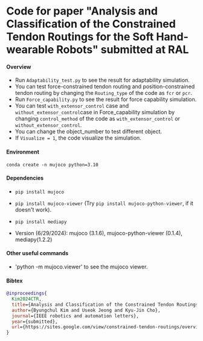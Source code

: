 # Code for paper "Analysis and Classification of the Constrained Tendon Routings for the Soft Hand-wearable Robots" submitted at RAL
#### Overview
- Run ``Adaptability_test.py`` to see the result for adaptability simulation.
- You can test force-constrained tendon routing and position-constrained tendon routing by changing the ``Routing_type`` of the code as ``fcr`` or ``pcr``. 
- Run ``Force_capability.py`` to see the result for force capability simulation.
- You can test ``with_extensor_control`` case and ``without_extensor_control``case in Force_capability simulation by changing ``control_method`` of the code as ``with_extensor_control`` or ``without_extensor_control``.
- You can change the object_number to test different object.
- If ``Visualize = 1``, the code visualize the simulation. 

#### Environment
`conda create -n mujoco python=3.10`

#### Dependencies
- `pip install mujoco`
- `pip install mujoco-viewer` (Try `pip install mujoco-python-viewer`, if it doesn't work).
- `pip install mediapy`

- Version (6/29/2024): mujoco (3.1.6), mujoco-python-viewer (0.1.4), mediapy(1.2.2)

#### Other useful commands
- 'python -m mujoco.viewer' to see the mujoco viewer.

#### Bibtex
``` bibtex
@inproceedings{
  Kim2024CTR,
  title={Analysis and Classification of the Constrained Tendon Routings for the Soft Hand-wearable Robots},
  author={Byungchul Kim and Useok Jeong and Kyu-Jin Cho},
  journal={IEEE robotics and automation letters},
  year={submitted},
  url={https://sites.google.com/view/constrained-tendon-routings/overview}
}